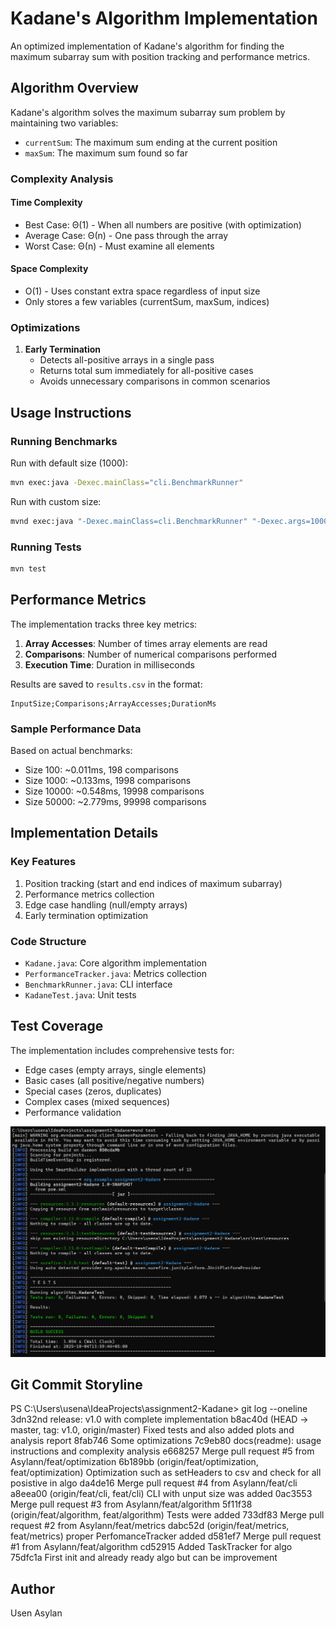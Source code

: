# Kadane's Algorithm Implementation

An optimized implementation of Kadane's algorithm for finding the maximum subarray sum with position tracking and performance metrics.

## Algorithm Overview

Kadane's algorithm solves the maximum subarray sum problem by maintaining two variables:
- `currentSum`: The maximum sum ending at the current position
- `maxSum`: The maximum sum found so far

### Complexity Analysis

#### Time Complexity
- Best Case: Θ(1) - When all numbers are positive (with optimization)
- Average Case: Θ(n) - One pass through the array
- Worst Case: Θ(n) - Must examine all elements

#### Space Complexity
- O(1) - Uses constant extra space regardless of input size
- Only stores a few variables (currentSum, maxSum, indices)

### Optimizations

1. **Early Termination**
   - Detects all-positive arrays in a single pass
   - Returns total sum immediately for all-positive cases
   - Avoids unnecessary comparisons in common scenarios

## Usage Instructions

### Running Benchmarks
Run with default size (1000):
```bash
mvn exec:java -Dexec.mainClass="cli.BenchmarkRunner"
```

Run with custom size:
```bash
mvnd exec:java "-Dexec.mainClass=cli.BenchmarkRunner" "-Dexec.args=1000"
```

### Running Tests
```bash
mvn test
```

## Performance Metrics

The implementation tracks three key metrics:
1. **Array Accesses**: Number of times array elements are read
2. **Comparisons**: Number of numerical comparisons performed
3. **Execution Time**: Duration in milliseconds

Results are saved to `results.csv` in the format:
```
InputSize;Comparisons;ArrayAccesses;DurationMs
```

### Sample Performance Data
Based on actual benchmarks:
- Size 100: ~0.011ms, 198 comparisons
- Size 1000: ~0.133ms, 1998 comparisons
- Size 10000: ~0.548ms, 19998 comparisons
- Size 50000: ~2.779ms, 99998 comparisons

## Implementation Details

### Key Features
1. Position tracking (start and end indices of maximum subarray)
2. Performance metrics collection
3. Edge case handling (null/empty arrays)
4. Early termination optimization

### Code Structure
- `Kadane.java`: Core algorithm implementation
- `PerformanceTracker.java`: Metrics collection
- `BenchmarkRunner.java`: CLI interface
- `KadaneTest.java`: Unit tests

## Test Coverage

The implementation includes comprehensive tests for:
- Edge cases (empty arrays, single elements)
- Basic cases (all positive/negative numbers)
- Special cases (zeros, duplicates)
- Complex cases (mixed sequences)
- Performance validation


<img src="https://github.com/Asylann/DAA_2/blob/master/TestPhoto.png" alt="Demo Screenshot" width="800"/>

## Git Commit Storyline

PS C:\Users\usena\IdeaProjects\assignment2-Kadane> git log --oneline
3dn32nd release: v1.0 with complete implementation
b8ac40d (HEAD -> master, tag: v1.0, origin/master) Fixed tests and also added plots and analysis report
8fab746 Some optimizations
7c9eb80 docs(readme): usage instructions and complexity analysis
e668257 Merge pull request #5 from Asylann/feat/optimization
6b189bb (origin/feat/optimization, feat/optimization) Optimization such as setHeaders to csv and check  for all posistive in algo
da4de16 Merge pull request #4 from Asylann/feat/cli
a8eea00 (origin/feat/cli, feat/cli) CLI with unput size was added
0ac3553 Merge pull request #3 from Asylann/feat/algorithm
5f11f38 (origin/feat/algorithm, feat/algorithm) Tests were added
733df83 Merge pull request #2 from Asylann/feat/metrics
dabc52d (origin/feat/metrics, feat/metrics) proper PerfomanceTracker added
d581ef7 Merge pull request #1 from Asylann/feat/algorithm
cd52915 Added TaskTracker for algo
75dfc1a First init and already ready algo but can be improvement

## Author
Usen Asylan